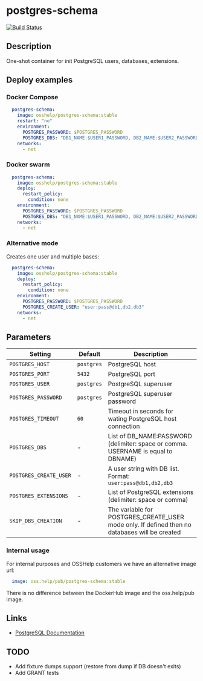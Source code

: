 # postgres-schema

[![Build Status](https://drone.osshelp.ru/api/badges/docker/postgres-schema/status.svg)](https://drone.osshelp.ru/docker/postgres-schema)

## Description

One-shot container for init PostgreSQL users, databases, extensions.

## Deploy examples

### Docker Compose

``` yaml
  postgres-schema:
    image: osshelp/postgres-schema:stable
    restart: "no"
    environment:
      POSTGRES_PASSWORD: $POSTGRES_PASSWORD
      POSTGRES_DBS: "DB1_NAME:$USER1_PASSWORD, DB2_NAME:$USER2_PASSWORD"
    networks:
      - net
```

### Docker swarm

``` yaml
  postgres-schema:
    image: osshelp/postgres-schema:stable
    deploy:
      restart_policy:
        condition: none
    environment:
      POSTGRES_PASSWORD: $POSTGRES_PASSWORD
      POSTGRES_DBS: "DB1_NAME:$USER1_PASSWORD, DB2_NAME:$USER2_PASSWORD"
    networks:
      - net
```

### Alternative mode

Creates one user and multiple bases:

``` yaml
  postgres-schema:
    image: osshelp/postgres-schema:stable
    deploy:
      restart_policy:
        condition: none
    environment:
      POSTGRES_PASSWORD: $POSTGRES_PASSWORD
      POSTGRES_CREATE_USER: "user:pass@db1,db2,db3"
    networks:
      - net
```

## Parameters

Setting|Default|Description
---|---|---
`POSTGRES_HOST`|`postgres`|PostgreSQL host
`POSTGRES_PORT`|`5432`|PostgreSQL port
`POSTGRES_USER`|`postgres`|PostgreSQL superuser
`POSTGRES_PASSWORD`|`postgres`|PostgreSQL superuser password
`POSTGRES_TIMEOUT`|`60`|Timeout in seconds for wating PostgreSQL host connection
`POSTGRES_DBS`|-|List of DB_NAME:PASSWORD (delimiter: space or comma. USERNAME is equal to DBNAME)
`POSTGRES_CREATE_USER`|-|A user string with DB list. Format: `user:pass@db1,db2,db3`
`POSTGRES_EXTENSIONS`|-|List of PostgreSQL extensions (delimiter: space or comma)
`SKIP_DBS_CREATION`|-|The variable for POSTGRES_CREATE_USER mode only. If defined then no databases will be created

### Internal usage

For internal purposes and OSSHelp customers we have an alternative image url:

``` yaml
  image: oss.help/pub/postgres-schema:stable
```

There is no difference between the DockerHub image and the oss.help/pub image.

## Links

- [PostgreSQL Documentation](https://www.postgresql.org/docs/)

## TODO

- Add fixture dumps support (restore from dump if DB doesn't exits)
- Add GRANT tests
